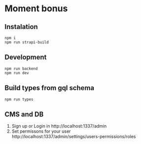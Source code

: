 # Moment bonus

## Instalation

```
npm i
npm run strapi-build
```

## Development

```
npm run backend
npm run dev
```
## Build types from gql schema

```
npm run types
```

## CMS and DB
1. Sign up or Login in http://localhost:1337/admin
2. Set permissons for your user http://localhost:1337/admin/settings/users-permissions/roles